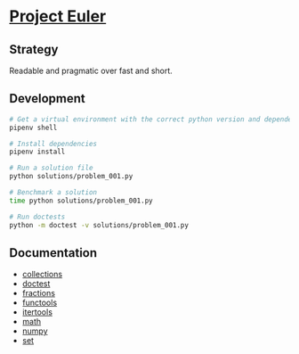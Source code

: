 # [Project Euler](https://projecteuler.net/)

## Strategy

Readable and pragmatic over fast and short.

## Development

```bash
# Get a virtual environment with the correct python version and dependencies
pipenv shell

# Install dependencies
pipenv install

# Run a solution file
python solutions/problem_001.py

# Benchmark a solution
time python solutions/problem_001.py

# Run doctests
python -m doctest -v solutions/problem_001.py
```

## Documentation

- [collections](https://docs.python.org/3.6/library/collections.html)
- [doctest](https://docs.python.org/3.6/library/doctest.html)
- [fractions](https://docs.python.org/3.6/library/fractions.html)
- [functools](https://docs.python.org/3.6/library/functools.html)
- [itertools](https://docs.python.org/3.6/library/itertools.html)
- [math](https://docs.python.org/3.6/library/math.html)
- [numpy](https://numpy.org/doc/1.18/)
- [set](https://docs.python.org/3.6/library/stdtypes.html#set)
